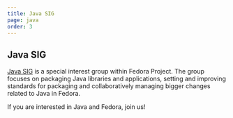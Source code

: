 ```yaml
---
title: Java SIG
page: java
order: 3
---
```


## Java SIG

[Java SIG](https://fedoraproject.org/wiki/SIGs/Java) is a special interest group within Fedora Project. The group focuses on packaging Java libraries and applications, setting and improving standards for packaging and collaboratively managing bigger changes related to Java in Fedora.

If you are interested in Java and Fedora, join us!
